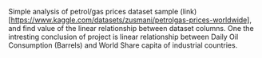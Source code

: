 
Simple analysis of petrol/gas prices dataset sample (link)[https://www.kaggle.com/datasets/zusmani/petrolgas-prices-worldwide], and find value of the linear relationship between dataset columns. 
One the intresting conclusion of project is linear relationship between Daily Oil Consumption (Barrels) and World Share capita of industrial countries.
